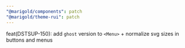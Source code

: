 ```yaml
---
"@marigold/components": patch
"@marigold/theme-rui": patch
---
```


feat(DSTSUP-150): add `ghost` version to `<Menu>` + normalize svg sizes in buttons and menus
